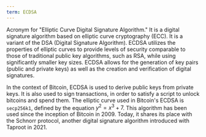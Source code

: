 ```yaml
---
term: ECDSA
---
```


Acronym for "Elliptic Curve Digital Signature Algorithm." It is a digital signature algorithm based on elliptic curve cryptography (ECC). It is a variant of the DSA (Digital Signature Algorithm). ECDSA utilizes the properties of elliptic curves to provide levels of security comparable to those of traditional public key algorithms, such as RSA, while using significantly smaller key sizes. ECDSA allows for the generation of key pairs (public and private keys) as well as the creation and verification of digital signatures.

In the context of Bitcoin, ECDSA is used to derive public keys from private keys. It is also used to sign transactions, in order to satisfy a script to unlock bitcoins and spend them. The elliptic curve used in Bitcoin's ECDSA is `secp256k1`, defined by the equation $y^2 = x^3 + 7$. This algorithm has been used since the inception of Bitcoin in 2009. Today, it shares its place with the Schnorr protocol, another digital signature algorithm introduced with Taproot in 2021.